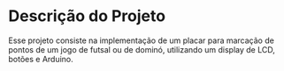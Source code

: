 # Descrição do Projeto
Esse projeto consiste na implementação de um placar para marcação de pontos de um jogo de futsal ou de dominó, utilizando 
um display de LCD, botões e Arduino.
